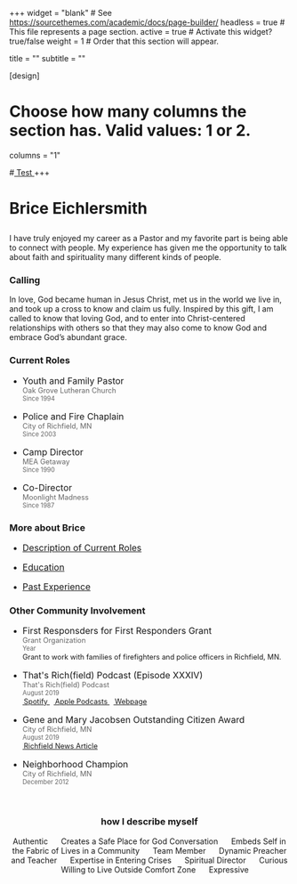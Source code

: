+++
widget = "blank"  # See https://sourcethemes.com/academic/docs/page-builder/
headless = true  # This file represents a page section.
active = true  # Activate this widget? true/false
weight = 1  #  Order that this section will appear.

title = ""
subtitle = ""

[design]
  # Choose how many columns the section has. Valid values: 1 or 2.
  columns = "1"

#<a href="current/WIST"> Test </a>
+++



<h1> <p><b> Brice Eichlersmith  </b></p> </h1>
<p>
<!--  <img alt = '' width='400' src='/img/MYE.jpg' align="right" style="margin: 10px 10px 10px 50px;"/> -->
</p>

<p>
I have truly enjoyed my career as a Pastor and my favorite part is being able to connect with people.  My experience has given me the opportunity to talk about faith and spirituality many different kinds of people.  


<h3> Calling </h3> 
In love, God became human in Jesus Christ, met us in the world we live in, and took up a cross to know and claim us fully.  Inspired by this gift, I am called to know that loving God, and to enter into Christ-centered relationships with others so that they may also come to know God and embrace God’s abundant grace. 
</p>

<style>
p.title {
  font-size: 1rem; 
  margin: 15px 0px 0px 0px; 
}
p.org {
  font-size: .8rem;
  color: rgba(0,0,0,0.6);
  margin:0px; 
}
p.year {
  font-size: .7rem;
  color: rgba(0,0,0,0.6);
  margin:0px; 
}

p.desc {
  font-size: .8rem;
  margin: 1px 0px 0px 0px; 
}
</style>

<div class="row">
  <div class="col-md-5">
    <h3>Current Roles </h3>
      <ul >
        <li>
        <p class="title">Youth and Family Pastor</p>
        <p class="org">Oak Grove Lutheran Church</p>
        <p class="year"> Since 1994 </p>
        </li>
        <li>
        <p class="title">Police and Fire Chaplain</p>
        <p class="org">City of Richfield, MN</p>
        <p class="year"> Since 2003 </p>
        </li>
         <li>
        <p class="title">Camp Director</p>
        <p class="org">MEA Getaway</p>
        <p class="year"> Since 1990 </p>
        </li>
        <li>
        <p class="title">Co-Director</p>
        <p class="org">Moonlight Madness</p>
        <p class="year"> Since 1987 </p>
        </li>
      </ul>
  <h3>More about Brice </h3>
      <ul>
        <li>
        <p class="title">
        <a href="/about/current-roles"> Description of Current Roles </a>
        </p>
        </li>
        <li> 
        <p class="title">
        <a href="/about/education"> Education </a>
        </p>
        </li>
        <li>
        <p class="title">
        <a href="/about/past-experience">  Past Experience </a>
        </p>
        </li>
      </ul>
  </div>
  
  <div class="col-md-7">
    <h3>Other Community Involvement</h3>
      <ul>
        <li>
        <p class="title"> First Responsders for First Responders Grant</p>
        <p class="org">Grant Organization</p>
        <p class="year"> Year </p>
        <p class="desc"> Grant to work with families of firefighters and police officers in Richfield, MN. 
        </p> 
        </li>
         <li>
        <p class="title">That's Rich(field) Podcast (Episode XXXIV)</p>
        <p class="org">That's Rich(field) Podcast</p>
        <p class="year">August 2019 </p>
        <p class="desc">
          <a href="https://open.spotify.com/episode/0uYt9Obo6nW29YaPSVLixN" target="_blank">
          <i class="fab fa-spotify"></i>&thinsp;Spotify </a>
          &nbsp; 
          <a href="https://podcasts.apple.com/us/podcast/thats-rich-field-podcast-episode-xxxiv/id1444897019?i=1000447443145" target="_blank"><i class="fas fa-podcast"></i>&thinsp;Apple Podcasts </a>
          &nbsp; 
          <a href="https://richfieldpodcast.libsyn.com/thats-richfield-podcast-episode-xxxiv" target="_blank"><i class="fas fa-rss"></i>&thinsp;Webpage </a>
        </p> 
        </li>
        <li>
        <p class="title">Gene and Mary Jacobsen Outstanding Citizen Award</p>
        <p class="org">City of Richfield, MN</p>
        <p class="year"> August 2019 </p>
        <p class="desc"> 
          <a href="https://www.richfieldmn.gov/Home/Components/News/News/3618/" target="_blank">
          <i class="far fa-file-alt"></i>&thinsp;Richfield News Article </a> 
        </p>
        </li>
        <li>
        <p class="title">Neighborhood Champion</p>
        <p class="org">City of Richfield, MN</p>
        <p class="year"> December 2012 </p> 
        </li>
      </ul>
  </div>
</div>

<br> 

<style>
p.double {
  line-height:2; 
}
</style>

<div 
style="
      text-align:center;
      align:center; 
">
<p class="double">
<h3> how I describe myself </h3> 
Authentic &nbsp;&nbsp;&nbsp;&nbsp;
Creates a Safe Place for God Conversation &nbsp;&nbsp;&nbsp;&nbsp;
Embeds Self in the Fabric of Lives in a Community &nbsp;&nbsp;&nbsp;&nbsp;
Team Member &nbsp;&nbsp;&nbsp;&nbsp;
Dynamic Preacher and Teacher &nbsp;&nbsp;&nbsp;&nbsp;
Expertise in Entering Crises &nbsp;&nbsp;&nbsp;&nbsp;
Spiritual Director &nbsp;&nbsp;&nbsp;&nbsp;
Curious &nbsp;&nbsp;&nbsp;&nbsp;
Willing to Live Outside Comfort Zone &nbsp;&nbsp;&nbsp;&nbsp;
Expressive 
<p> 
</div>


<!--
 
          

-->




